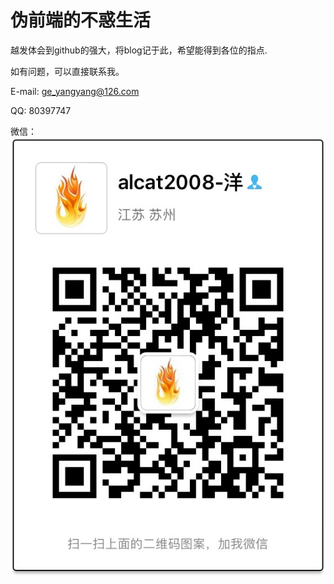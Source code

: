 # 伪前端的不惑生活

越发体会到github的强大，将blog记于此，希望能得到各位的指点.

如有问题，可以直接联系我。

E-mail: [ge_yangyang@126.com](mailto:ge_yangyang@126.com)

QQ: 80397747

微信： ![wechat](./images/wechat.jpeg)
